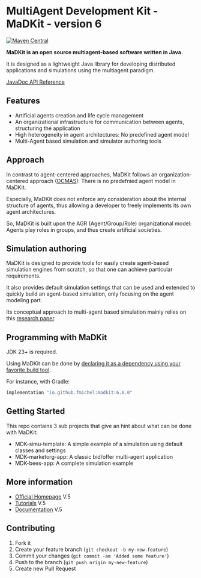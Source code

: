 MultiAgent Development Kit - MaDKit - version 6
================================================

[![Maven Central](https://img.shields.io/maven-central/v/io.github.fmichel/madkit.svg?label=Maven%20Central)](https://central.sonatype.com/artifact/io.github.fmichel/madkit)

**MaDKit is an open source multiagent-based software written in Java.**

It is designed as a lightweight Java library for developing distributed applications and simulations using the multiagent paradigm.

[JavaDoc API Reference](https://madkit.net/javadoc)

## Features

* Artificial agents creation and life cycle management
* An organizational infrastructure for communication between agents, structuring the application
* High heterogeneity in agent architectures: No predefined agent model
* Multi-Agent based simulation and simulator authoring tools

## Approach

In contrast to agent-centered approaches, MaDKit follows an organization-centered approach ([OCMAS][1]): There is no predefnied agent model in MaDKit. 

Especially, MaDKit does not enforce any consideration about the internal structure of agents, thus allowing a developer to freely implements its own agent architectures. 

So, MaDKit is built upon the AGR (Agent/Group/Role) organizational model: Agents play roles in groups, and thus create artificial societies.
 
[1]: http://www.lirmm.fr/~fmichel/publi/pdfs/ferber04ocmas.pdf

## Simulation authoring

MaDKit is designed to provide tools for easily create agent-based simulation engines from scratch, so that one can achieve particular requirements.

It also provides default simulation settings that can be used and extended to quickly build an agent-based simulation, only focusing on the agent modeling part.

Its conceptual approach to multi-agent based simulation mainly relies on this [research paper](http://www.lirmm.fr/~fmichel/publi/pdfs/michel09mas_and_ms.pdf).

## Programming with MaDKit
JDK 23+ is required. 

Using MaDKit can be done by [declaring it as a dependency using your favorite build tool](https://mvnrepository.com/artifact/io.github.fmichel/madkit).

For instance, with Gradle:

```groovy
implementation "io.github.fmichel:madkit:6.0.0"
```

## Getting Started
This repo contains 3 sub projects that give an hint about what can be done with MaDKit:

* MDK-simu-template: A simple example of a simulation using default classes and settings
* MDK-marketorg-app: A classic bid/offer multi-agent application
* MDK-bees-app: A complete simulation example 


## More information

* [Official Homepage](http://www.madkit.net) V.5
* [Tutorials](http://www.madkit.net/madkit/tutorials) V.5
* [Documentation](http://www.madkit.net/madkit/documents.php) V.5

## Contributing

1. Fork it
2. Create your feature branch (`git checkout -b my-new-feature`)
3. Commit your changes (`git commit -am 'Added some feature'`)
4. Push to the branch (`git push origin my-new-feature`)
5. Create new Pull Request
